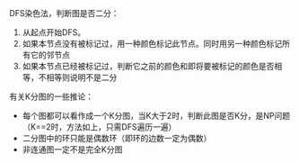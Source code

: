 DFS染色法，判断图是否二分：

1. 从起点开始DFS。
2. 如果本节点没有被标记过，用一种颜色标记此节点。同时用另一种颜色标记所有它的邻节点
3. 如果本节点已经被标记过，判断它之前的颜色和即将要被标记的颜色是否相等，不相等则说明不是二分


有关K分图的一些推论：
- 每个图都可以看作成一个K分图，当K大于2时，判断此图是否K分，是NP问题（K==2时，方法如上，只需DFS遍历一遍）
- 二分图中的环只能是偶数环（即环的边数一定为偶数）
- 非连通图一定不是完全K分图